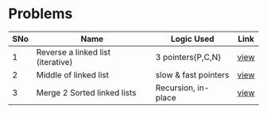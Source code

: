 # Problems

SNo | Name | Logic Used | Link |
----|------|------------|------|
1 | Reverse a linked list (iterative) | 3 pointers{P,C,N} | [view](reverse_list_iterative.cpp) 
2 | Middle of linked list | slow & fast pointers | [view](middle_list.cpp)
3 | Merge 2 Sorted linked lists | Recursion, in-place | [view](merge_sorted_list.cpp)
